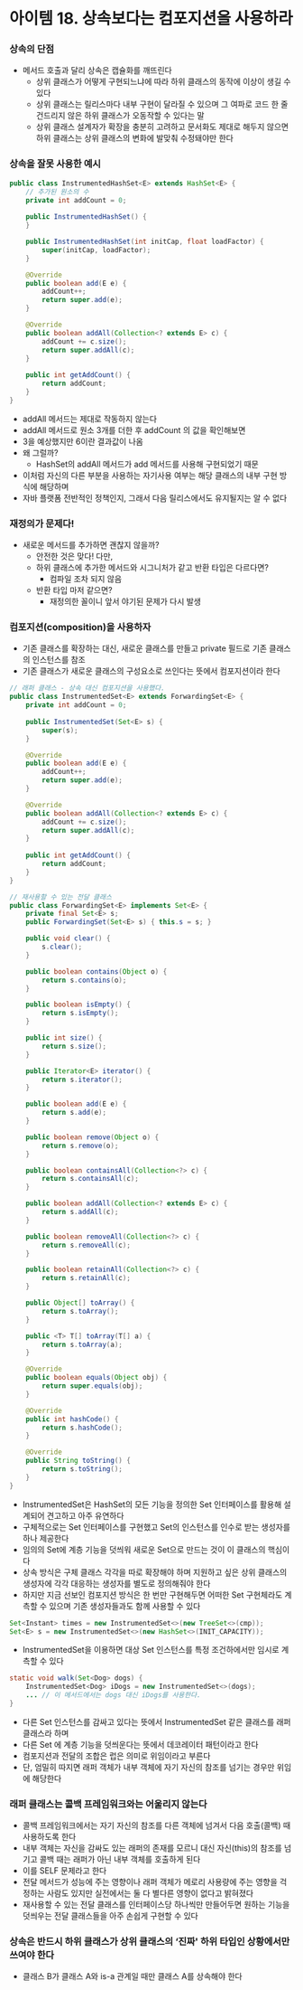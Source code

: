 # 아이템 18. 상속보다는 컴포지션을 사용하라

### 상속의 단점

- 메서드 호출과 달리 상속은 캡슐화를 깨뜨린다
    - 상위 클래스가 어떻게 구현되느냐에 따라 하위 클래스의 동작에 이상이 생길 수 있다
    - 상위 클래스는 릴리스마다 내부 구현이 달라질 수 있으며 그 여파로 코드 한 줄 건드리지 않은 하위 클래스가 오동작할 수 있다는 말
    - 상위 클래스 설계자가 확장을 충분히 고려하고 문서화도 제대로 해두지 않으면 하위 클래스는 상위 클래스의 변화에 발맞춰 수정돼야만 한다

### 상속을 잘못 사용한 예시

```java
public class InstrumentedHashSet<E> extends HashSet<E> {
    // 추가된 원소의 수
    private int addCount = 0;
    
    public InstrumentedHashSet() {
    }

    public InstrumentedHashSet(int initCap, float loadFactor) {
        super(initCap, loadFactor);
    }

    @Override
    public boolean add(E e) {
        addCount++;
        return super.add(e);
    }

    @Override
    public boolean addAll(Collection<? extends E> c) {
        addCount += c.size();
        return super.addAll(c);
    }
    
    public int getAddCount() {
        return addCount;
    }
}
```

- addAll 메서드는 제대로 작동하지 않는다
- addAll 메서드로 원소 3개를 더한 후 addCount 의 값을 확인해보면
- 3을 예상했지만 6이란 결과값이 나옴
- 왜 그럴까?
    - HashSet의 addAll 메서드가 add 메서드를 사용해 구현되었기 때문
- 이처럼 자신의 다른 부분을 사용하는 자기사용 여부는 해당 클래스의 내부 구현 방식에 해당하며
- 자바 플랫폼 전반적인 정책인지, 그래서 다음 릴리스에서도 유지될지는 알 수 없다

### 재정의가 문제다!

- 새로운 메서드를 추가하면 괜찮지 않을까?
    - 안전한 것은 맞다! 다만,
    - 하위 클래스에 추가한 메서드와 시그니처가 같고 반환 타입은 다르다면?
        - 컴파일 조차 되지 않음
    - 반환 타입 마저 같으면?
        - 재정의한 꼴이니 앞서 야기된 문제가 다시 발생

### 컴포지션(composition)을 사용하자

- 기존 클래스를 확장하는 대신, 새로운 클래스를 만들고 private 필드로 기존 클래스의 인스턴스를 참조
- 기존 클래스가 새로운 클래스의 구성요소로 쓰인다는 뜻에서 컴포지션이라 한다

```java
// 래퍼 클래스 - 상속 대신 컴포지션을 사용했다.
public class InstrumentedSet<E> extends ForwardingSet<E> {
    private int addCount = 0;
    
    public InstrumentedSet(Set<E> s) {
        super(s);
    }

    @Override
    public boolean add(E e) {
        addCount++;
        return super.add(e);
    }

    @Override
    public boolean addAll(Collection<? extends E> c) {
        addCount += c.size();
        return super.addAll(c);
    }
    
    public int getAddCount() {
        return addCount;
    }
}
```

```java
// 재사용할 수 있는 전달 클래스
public class ForwardingSet<E> implements Set<E> {
    private final Set<E> s;
    public ForwardingSet(Set<E> s) { this.s = s; }

    public void clear() {
        s.clear();
    }

    public boolean contains(Object o) {
        return s.contains(o);
    }

    public boolean isEmpty() {
        return s.isEmpty();
    }

    public int size() {
        return s.size();
    }

    public Iterator<E> iterator() {
        return s.iterator();
    }

    public boolean add(E e) {
        return s.add(e);
    }

    public boolean remove(Object o) {
        return s.remove(o);
    }

    public boolean containsAll(Collection<?> c) {
        return s.containsAll(c);
    }

    public boolean addAll(Collection<? extends E> c) {
        return s.addAll(c);
    }

    public boolean removeAll(Collection<?> c) {
        return s.removeAll(c);
    }

    public boolean retainAll(Collection<?> c) {
        return s.retainAll(c);
    }

    public Object[] toArray() {
        return s.toArray();
    }

    public <T> T[] toArray(T[] a) {
        return s.toArray(a);
    }

    @Override
    public boolean equals(Object obj) {
        return super.equals(obj);
    }

    @Override
    public int hashCode() {
        return s.hashCode();
    }

    @Override
    public String toString() {
        return s.toString();
    }
}
```

- InstrumentedSet은 HashSet의 모든 기능을 정의한 Set 인터페이스를 활용해 설계되어 견고하고 아주 유연하다
- 구체적으로는 Set 인터페이스를 구현했고 Set의 인스턴스를 인수로 받는 생성자를 하나 제공한다
- 임의의 Set에 계층 기능을 덧씌워 새로운 Set으로 만드는 것이 이 클래스의 핵심이다
- 상속 방식은 구체 클래스 각각을 따로 확장해야 하며 지원하고 싶은 상위 클래스의 생성자에 각각 대응하는 생성자를 별도로 정의해줘야 한다
- 하지만 지금 선보인 컴포지션 방식은 한 번만 구현해두면 어떠한 Set 구현체라도 계측할 수 있으며 기존 생성자들과도 함께 사용할 수 있다

```java
Set<Instant> times = new InstrumentedSet<>(new TreeSet<>(cmp));
Set<E> s = new InstrumentedSet<>(new HashSet<>(INIT_CAPACITY));
```

- InstrumentedSet을 이용하면 대상 Set 인스턴스를 특정 조건하에서만 임시로 계측할 수 있다

```java
static void walk(Set<Dog> dogs) {
	InstrumentedSet<Dog> iDogs = new InstrumentedSet<>(dogs);
	... // 이 메서드에서는 dogs 대신 iDogs를 사용한다.
}
```

- 다른 Set 인스턴스를 감싸고 있다는 뜻에서 InstrumentedSet 같은 클래스를 래퍼 클래스라 하며
- 다른 Set 에 계층 기능을 덧씌운다는 뜻에서 데코레이터 패턴이라고 한다
- 컴포지션과 전달의 조합은 럽은 의미로 위임이라고 부른다
- 단, 엄밀히 따지면 래퍼 객체가 내부 객체에 자기 자신의 참조를 넘기는 경우만 위임에 해당한다

### 래퍼 클래스는 콜백 프레임워크와는 어울리지 않는다

- 콜백 프레임워크에서는 자기 자신의 참조를 다른 객체에 넘겨서 다음 호출(콜백) 때 사용하도록 한다
- 내부 객체는 자신을 감싸도 있는 래퍼의 존재를 모르니 대신 자신(this)의 참조를 넘기고 콜백 때는 래퍼가 아닌 내부 객체를 호출하게 된다
- 이를 SELF 문제라고 한다
- 전달 메서드가 성능에 주는 영향이나 래퍼 객체가 메로리 사용량에 주는 영향을 걱정하는 사람도 있지만 실전에서는 둘 다 별다른 영향이 없다고 밝혀졌다
- 재사용할 수 있는 전달 클래스를 인터페이스당 하나씩만 만들어두면 원하는 기능을 덧씌우는 전달 클래스들을 아주 손쉽게 구현할 수 있다

### 상속은 반드시 하위 클래스가 상위 클래스의 ‘진짜' 하위 타입인 상황에서만 쓰여야 한다

- 클래스 B가 클래스 A와 is-a 관계일 때만 클래스 A를 상속해야 한다